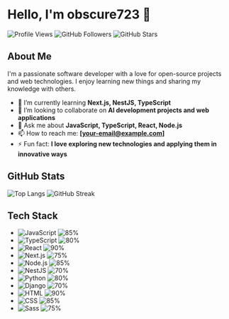 # Hello, I'm obscure723 👋

![Profile Views](https://komarev.com/ghpvc/?username=obscure723&color=brightgreen)
![GitHub Followers](https://img.shields.io/github/followers/obscure723?style=social)
![GitHub Stars](https://img.shields.io/github/stars/obscure723?style=social)

## About Me
I'm a passionate software developer with a love for open-source projects and web technologies. I enjoy learning new things and sharing my knowledge with others.

- 🌱 I’m currently learning **Next.js, NestJS, TypeScript**
- 👯 I’m looking to collaborate on **AI development projects and web applications**
- 💬 Ask me about **JavaScript, TypeScript, React, Node.js**
- 📫 How to reach me: **[your-email@example.com]**
- ⚡ Fun fact: **I love exploring new technologies and applying them in innovative ways**

## GitHub Stats
![Top Langs](https://github-readme-stats.vercel.app/api/top-langs/?username=obscure723&layout=compact&hide_border=true&theme=radical)
![GitHub Streak](https://github-readme-streak-stats.herokuapp.com/?user=obscure723&hide_border=true&theme=radical)

## Tech Stack
- ![JavaScript](https://img.shields.io/badge/-JavaScript-333333?style=flat&logo=javascript) ![85%](https://progress-bar.dev/85)
- ![TypeScript](https://img.shields.io/badge/-TypeScript-333333?style=flat&logo=typescript) ![80%](https://progress-bar.dev/80)
- ![React](https://img.shields.io/badge/-React-333333?style=flat&logo=react) ![90%](https://progress-bar.dev/90)
- ![Next.js](https://img.shields.io/badge/-Next.js-333333?style=flat&logo=next.js) ![75%](https://progress-bar.dev/75)
- ![Node.js](https://img.shields.io/badge/-Node.js-333333?style=flat&logo=node.js) ![85%](https://progress-bar.dev/85)
- ![NestJS](https://img.shields.io/badge/-NestJS-333333?style=flat&logo=nestjs) ![70%](https://progress-bar.dev/70)
- ![Python](https://img.shields.io/badge/-Python-333333?style=flat&logo=python) ![80%](https://progress-bar.dev/80)
- ![Django](https://img.shields.io/badge/-Django-333333?style=flat&logo=django) ![70%](https://progress-bar.dev/70)
- ![HTML](https://img.shields.io/badge/-HTML-333333?style=flat&logo=html5) ![90%](https://progress-bar.dev/90)
- ![CSS](https://img.shields.io/badge/-CSS-333333?style=flat&logo=css3) ![85%](https://progress-bar.dev/85)
- ![Sass](https://img.shields.io/badge/-Sass-333333?style=flat&logo=sass) ![75%](https://progress-bar.dev/75)
